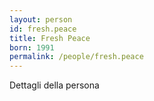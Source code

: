 ```yaml
---
layout: person
id: fresh.peace
title: Fresh Peace
born: 1991
permalink: /people/fresh.peace
---
```


Dettagli della persona 